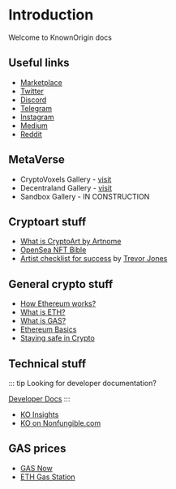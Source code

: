 # Introduction

Welcome to KnownOrigin docs

## Useful links

* [Marketplace](https://knownorigin.io/)
* [Twitter](https://twitter.com/knownorigin_io)
* [Discord](https://discord.gg/2whPWbq)
* [Telegram](https://t.me/knownorigin_io)
* [Instagram](https://www.instagram.com/knownorigin.io/)
* [Medium](https://medium.com/knownorigin)
* [Reddit](https://www.reddit.com/r/knownorigin/)

## MetaVerse

* CryptoVoxels Gallery - [visit](https://www.cryptovoxels.com/play?coords=NW@212W,2U,178S)
* Decentraland Gallery - [visit](https://play.decentraland.org/?position=58%2C94)
* Sandbox Gallery - IN CONSTRUCTION

## Cryptoart stuff

* [What is CryptoArt by Artnome](https://www.artnome.com/news/2018/1/14/what-is-cryptoart?s=03)
* [OpenSea NFT Bible](https://opensea.io/blog/guides/non-fungible-tokens/)
* [Artist checklist for success](https://www.trevorjonesart.com/blog/artist-checklist-for-success) by [Trevor Jones](https://knownorigin.io/trevor-jones)

## General crypto stuff

* [How Ethereum works?](https://ethereum.org/en/learn/)
* [What is ETH?](https://ethereum.org/en/eth/)
* [What is GAS?](https://blockgeeks.com/guides/ethereum-gas/)
* [Ethereum Basics](https://docs.ethhub.io/ethereum-basics/what-is-ethereum/)
* [Staying safe in Crypto](https://support.mycrypto.com/staying-safe)

## Technical stuff

::: tip
Looking for developer documentation?

[Developer Docs](/developers)
:::

* [KO Insights](https://insights.knownorigin.io/)
* [KO on Nonfungible.com](https://nonfungible.com/market/history/knownorigin)

## GAS prices
* [GAS Now](https://www.gasnow.org/)
* [ETH Gas Station](https://ethgasstation.info/)
